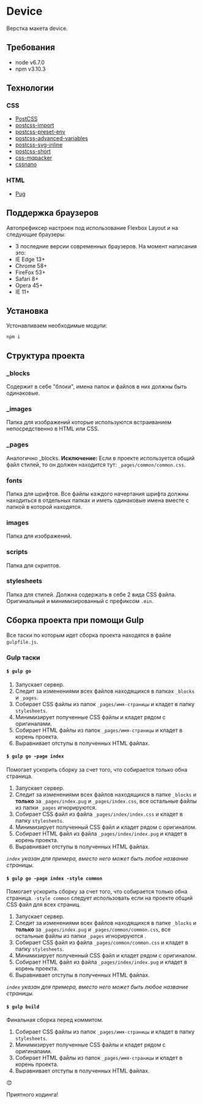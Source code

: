 # Device
Верстка макета device.

## Требования
- node v6.7.0
- npm v3.10.3

## Технологии
### CSS
- [PostCSS](http://postcss.org/)
 - [postcss-import](https://github.com/postcss/postcss-import)
 - [postcss-preset-env](https://preset-env.cssdb.org/)
 - [postcss-advanced-variables](https://github.com/jonathantneal/postcss-advanced-variables)
 - [postcss-svg-inline](https://github.com/TrySound/postcss-inline-svg)
 - [postcss-short](https://github.com/jonathantneal/postcss-short)
- [css-mqpacker](https://github.com/hail2u/node-css-mqpacker)
- [cssnano](http://cssnano.co/)

### HTML
- [Pug](https://pugjs.org/api/getting-started.html)

## Поддержка браузеров
Автопрефиксер настроен под использование Flexbox Layout и на следующие браузеры:
- 3 последние версии современных браузеров. На момент написания это:
 - IE Edge 13+
 - Chrome 58+
 - FireFox 53+
 - Safari 8+
 - Opera 45+
- IE 11+

## Установка
Устонавливаем необходимые модули:
```
npm i
```

## Структура проекта
### _blocks
Содержит в себе "блоки", имена папок и файлов в них должны быть одинаковые.

### _images
Папка для изображений которые используются встраиванием непосредственно в HTML или CSS.

### _pages
Аналогично _blocks.
**Исключение:** Если в проекте используется общий файл стилей, то он должен находится тут: `_pages/common/common.css`.

### fonts
Папка для шрифтов. Все файлы каждого начертания шрифта должны находиться в отдельных папках и иметь одинаковые имена вместе с папкой в которой находятся.

### images
Папка для изображений.

### scripts
Папка для скриптов.

### stylesheets
Папка для стилей. Должна содержать в себе 2 вида CSS файла. Оригинальный и минимизированный с префиксом `.min`.

## Сборка проекта при помощи Gulp
Все таски по которым идет сборка проекта находятся в файле `gulpfile.js`.

### Gulp таски
#### `$ gulp go`
1. Запускает сервер.
2. Следит за изменениями всех файлов находящихся в папках `_blocks` и `_pages`.
3. Собирает CSS файлы из папок `_pages/имя-страницы` и кладет в папку `stylesheets`.
4. Минимизирует полученные CSS файлы и кладет рядом с оригиналами.
5. Собирает HTML файлы из папок `_pages/имя-страницы` и кладет в корень проекта.
6. Выравнивает отступы в полученных HTML файлах.

#### `$ gulp go -page index`
Помогает ускорить сборку за счет того, что собирается только обна страница.
1. Запускает сервер.
2. Следит за изменениями всех файлов находящихся в папке `_blocks` и **только** за `_pages/index.pug` и `_pages/index.сss`, все остальные файлы из папки `_pages` игнорируются.
3. Собирает CSS файл из файла `_pages/index/index.css` и кладет в папку `stylesheets`.
4. Минимизирует полученный CSS файл и кладет рядом с оригиналом.
5. Собирает HTML файл из файла `_pages/index/index.pug` и кладет в корень проекта.
6. Выравнивает отступы в полученных HTML файлах.

*`index` указан для примера, вместо него может быть любое название страницы.*

#### `$ gulp go -page index -style common`
Помогает ускорить сборку за счет того, что собирается только обна страница.
`-style common` следует использовать если на проекте общий CSS файл для всех страниц.
1. Запускает сервер.
2. Следит за изменениями всех файлов находящихся в папке `_blocks` и **только** за `_pages/index.pug` и `_pages/common/common.сss`, все остальные файлы из папки `_pages` игнорируются .
3. Собирает CSS файл из файла `_pages/common/common.css` и кладет в папку `stylesheets`.
4. Минимизирует полученный CSS файл и кладет рядом с оригиналом.
5. Собирает HTML файл из файла `_pages/index/index.pug` и кладет в корень проекта.
6. Выравнивает отступы в полученных HTML файлах.

*`index` указан для примера, вместо него может быть любое название страницы.*

#### `$ gulp build`
Финальная сборка перед коммитом.
1. Собирает CSS файлы из папок `_pages/имя-страницы` и кладет в папку `stylesheets`.
2. Минимизирует полученные CSS файлы и кладет рядом с оригиналами.
3. Собирает HTML файлы из папок `_pages/имя-страницы` и кладет в корень проекта.
4. Выравнивает отступы в полученных HTML файлах.

😊

Приятного кодинга!
